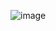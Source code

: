 ![image](https://github.com/KATEKEITH/TIL_log/assets/46472768/ae33e1aa-6c2c-4de1-97e7-17d298fa4a62)
